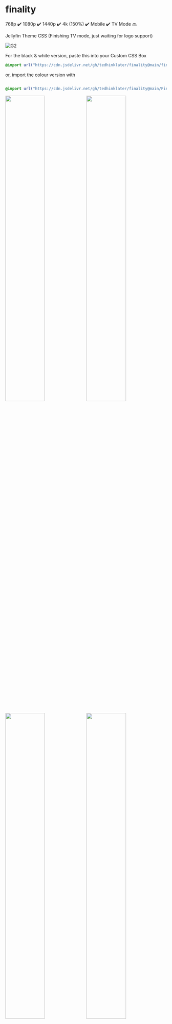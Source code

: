 # finality 
768p :heavy_check_mark: 1080p :heavy_check_mark: 1440p :heavy_check_mark: 4k (150%) :heavy_check_mark: Mobile :heavy_check_mark: TV Mode :soon:

Jellyfin Theme CSS (Finishing TV mode, just waiting for logo support)

![G2](https://github.com/user-attachments/assets/1517a48a-f729-4420-ab00-5bf338fa4720)

For the black & white version, paste this into your Custom CSS Box

```css
@import url("https://cdn.jsdelivr.net/gh/tedhinklater/finality@main/finality.css");

```

or, import the colour version with

```css

@import url("https://cdn.jsdelivr.net/gh/tedhinklater/finality@main/Finality-Coloured.css");

```

<img src="https://github.com/user-attachments/assets/2b4ba531-9ab0-4567-a260-a6cd7b9605fb" width="49.5%" height="49.5%" /> <img src="https://github.com/user-attachments/assets/a6812016-26a5-4a2c-8f7d-b24de0de2a1c" width="49.5%" height="49.5%" /> 
<img src="https://github.com/user-attachments/assets/de1b7233-eddf-4be3-b809-45ddb1537a15" width="49.5%" height="49.5%" /> <img src="https://github.com/user-attachments/assets/69bcff0d-99fe-4bef-a48b-e7ab1906005a" width="49.5%" height="49.5%" />
<img src="https://github.com/user-attachments/assets/5ac81bf7-b113-4a55-ade7-5343f72e2930" width="49.5%" height="49.5%" /> <img src="https://github.com/user-attachments/assets/7ae3eecf-8b4b-421e-a527-ac925b34a5bc" width="49.5%" height="49.5%" /> 

# Player 
![14](https://github.com/tedhinklater/finality/assets/66086488/84d70061-5216-4921-bff0-fbb25de59cca)

# Mobile
![mobile](https://github.com/tedhinklater/finality/assets/66086488/a0fb2aec-2794-4d68-b96c-9a144844729a)

Under "Display" make sure you enable backdrops and use the Dark theme

![darkbackdrops](https://github.com/user-attachments/assets/b69b1143-22c1-48df-b8e5-5aaa1869a97f)

# Optional Mods & Customization

## [Featured Content Bar](https://github.com/BobHasNoSoul/jellyfin-mods/blob/main/10.9.x.md#featured-content-bar-109xx) by [BobHasNoSoul](https://github.com/BobHasNoSoul) and [SethBacon](https://forum.jellyfin.org/u-sethbacon)

![featured](https://github.com/user-attachments/assets/c214cc03-9240-40c9-b7e1-9c3dc0634606)

1. Download [slideshow.html](https://github.com/tedhinklater/finality/blob/main/slideshow.html)

2. Enter your ```UserId``` into line 11 of slideshow.html (Get your UserID by going to the Jellyfin Dashboard, go to the Users tab, click your username. Your UserId is the last string in the address bar after the = sign)

3. Enter your ```API key``` into line 12 of slideshow.html (Go to Dashboard, API Keys tab, click the + and create a key for FeaturedSlideshow)

4. Go to your ```jellyfin-web``` folder (C:\Program Files\Jellyfin\Server\jellyfin-web) and create a folder named ```avatars``` and drop ```slideshow.html``` in that folder

5. (Important: Open Notepad with Administrator rights, or use Notepad++ for this) In the jellyfin-web folder, open the file ```home-html.RANDOMSTRINGHERE.chunk.js```

6. Ctrl+F and search for ```data-backdroptype="movie,series,book">``` 

7. Paste this after the >

```html
<style>.featurediframe { width: 89vw; height: 300px; display: block; border: 1px solid #000; margin: 0 auto}</style> <iframe class="featurediframe" src="/web/avatars/slideshow.html"></iframe>
```
8. Save the file.

9. Add this to your Custom CSS box in the Dashboard

```css
@import url("https://cdn.jsdelivr.net/gh/tedhinklater/finality@main/slideshow.css");
```

10. Empty your browser's cached web content (Ctrl+F5 or empty it from your browser's Cookies and Site Data settings section)

That's it.

## Changing your Jellyfin logo --> <img src="https://i.imgur.com/5d4W3M2.png" width="10%" height="10%"  /> 

Go into your Jellyfin server's Custom CSS and insert this (changing the obvious part):

```css
/*Use your own header logo*/
.pageTitleWithDefaultLogo {
  background-image: url(LOGO-URL-HERE);
}
```

## Scrolling Backdrop

```css
@import url("https://cdn.jsdelivr.net/gh/tedhinklater/finality@main/scrolling%20backdrop.css");

```

## ![Custom logo on login page](https://github.com/BobHasNoSoul/jellyfin-mods/blob/main/10.9.x.md#adding-your-logo-at-the-top-of-the-login-page-109x)

![login logo](https://github.com/user-attachments/assets/2f102c41-0632-402f-8c65-0b15eb9bb3c9)

